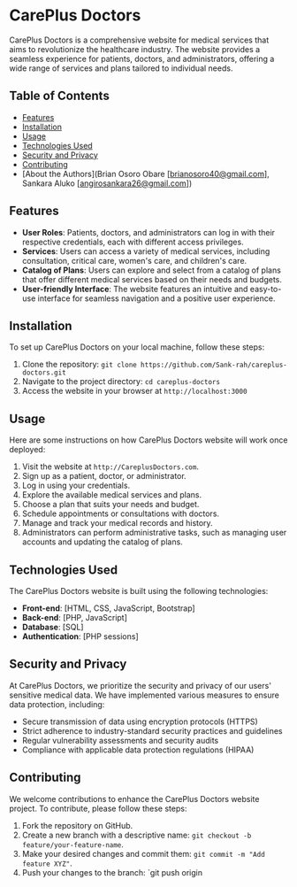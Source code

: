 # CarePlus Doctors

CarePlus Doctors is a comprehensive website for medical services that aims to revolutionize the healthcare industry. The website provides a seamless experience for patients, doctors, and administrators, offering a wide range of services and plans tailored to individual needs.

## Table of Contents

- [Features](#features)
- [Installation](#installation)
- [Usage](#usage)
- [Technologies Used](#technologies-used)
- [Security and Privacy](#security-and-privacy)
- [Contributing](#contributing)
- [About the Authors](Brian Osoro Obare [brianosoro40@gmail.com], Sankara Aluko [angirosankara26@gmail.com])

## Features

- **User Roles**: Patients, doctors, and administrators can log in with their respective credentials, each with different access privileges.
- **Services**: Users can access a variety of medical services, including consultation, critical care, women's care, and children's care.
- **Catalog of Plans**: Users can explore and select from a catalog of plans that offer different medical services based on their needs and budgets.
- **User-friendly Interface**: The website features an intuitive and easy-to-use interface for seamless navigation and a positive user experience.

## Installation

To set up CarePlus Doctors on your local machine, follow these steps:

1. Clone the repository: `git clone https://github.com/Sank-rah/careplus-doctors.git`
2. Navigate to the project directory: `cd careplus-doctors`
3. Access the website in your browser at `http://localhost:3000`

## Usage

Here are some instructions on how CarePlus Doctors website will work once deployed:

1. Visit the website at `http://CareplusDoctors.com`.
2. Sign up as a patient, doctor, or administrator.
3. Log in using your credentials.
4. Explore the available medical services and plans.
5. Choose a plan that suits your needs and budget.
6. Schedule appointments or consultations with doctors.
7. Manage and track your medical records and history.
8. Administrators can perform administrative tasks, such as managing user accounts and updating the catalog of plans.

## Technologies Used

The CarePlus Doctors website is built using the following technologies:

- **Front-end**: [HTML, CSS, JavaScript, Bootstrap]
- **Back-end**: [PHP, JavaScript]
- **Database**: [SQL]
- **Authentication**: [PHP sessions]


## Security and Privacy

At CarePlus Doctors, we prioritize the security and privacy of our users' sensitive medical data. We have implemented various measures to ensure data protection, including:

- Secure transmission of data using encryption protocols (HTTPS)
- Strict adherence to industry-standard security practices and guidelines
- Regular vulnerability assessments and security audits
- Compliance with applicable data protection regulations (HIPAA)



## Contributing

We welcome contributions to enhance the CarePlus Doctors website project. To contribute, please follow these steps:

1. Fork the repository on GitHub.
2. Create a new branch with a descriptive name: `git checkout -b feature/your-feature-name`.
3. Make your desired changes and commit them: `git commit -m "Add feature XYZ"`.
4. Push your changes to the branch: `git push origin
